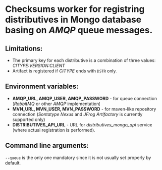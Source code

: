 # **Checksums** worker for registring distributives in Mongo database basing on *AMQP* queue messages.

## Limitations:

- The primary key for each distributive is a combination of three values: *CITYPE:VERSION:CLIENT*
- Artifact is registered if *CITYPE* ends with `DSTR` only.

## Environment variables:

- **AMQP_URL, AMQP_USER, AMQP_PASSWORD** - for queue connection (*RabbitMQ* or other *AMQP* implementation)
- **MVN_URL, MVN_USER, MVN_PASSWORD** - for maven-like repository connection (*Sontatype Nexus* and *JFrog Artifactory* is currently supported only)
- **DISTRIBUTIVES_API_URL** - URL for *distributives_mongo_api* service (where actual registration is performed).

## Command line arguments:
`--queue` is the only one mandatory since it is not usually set properly by default.
